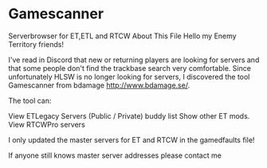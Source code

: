 # Gamescanner
Serverbrowser for ET,ETL and RTCW
About This File
Hello my Enemy Territory friends!

I've read in Discord that new or returning players are looking for servers and that some people don't find the trackbase search very comfortable. Since unfortunately HLSW is no longer looking for servers, I discovered the tool Gamescanner from bdamage http://www.bdamage.se/.

The tool can:

View ETLegacy Servers (Public / Private)
buddy list
Show other ET mods.
View RTCWPro servers

I only updated the master servers for ET and RTCW in the gamedfaults file!

If anyone still knows master server addresses please contact me 
